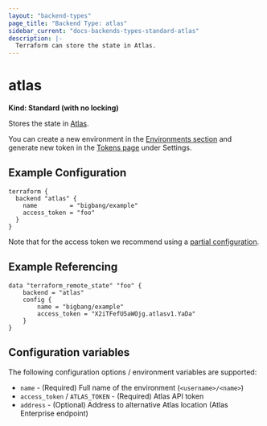```yaml
---
layout: "backend-types"
page_title: "Backend Type: atlas"
sidebar_current: "docs-backends-types-standard-atlas"
description: |-
  Terraform can store the state in Atlas.
---
```


# atlas

**Kind: Standard (with no locking)**

Stores the state in [Atlas](https://atlas.hashicorp.com/).

You can create a new environment in the
[Environments section](https://atlas.hashicorp.com/environments)
and generate new token in the
[Tokens page](https://atlas.hashicorp.com/settings/tokens) under Settings.

## Example Configuration

```
terraform {
  backend "atlas" {
    name         = "bigbang/example"
    access_token = "foo"
  }
}
```

Note that for the access token we recommend using a
[partial configuration](/docs/backends/config.html).

## Example Referencing

```
data "terraform_remote_state" "foo" {
	backend = "atlas"
	config {
		name = "bigbang/example"
		access_token = "X2iTFefU5aWOjg.atlasv1.YaDa"
	}
}
```

## Configuration variables

The following configuration options / environment variables are supported:

 * `name` - (Required) Full name of the environment (`<username>/<name>`)
 * `access_token` / `ATLAS_TOKEN` - (Required) Atlas API token
 * `address` - (Optional) Address to alternative Atlas location (Atlas Enterprise endpoint)
